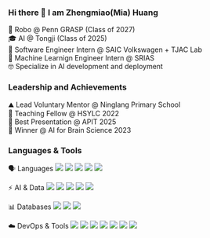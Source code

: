 ### Hi there 👋 I am Zhengmiao(Mia) Huang
📍 Robo @ Penn GRASP (Class of 2027)<br/>
🎓 AI @ Tongji (Class of 2025)<br/>
🌱 Software Engineer Intern @ SAIC Volkswagen + TJAC Lab<br/>
🤖 Machine Learnign Engineer Intern @ SRIAS <br/>
🤓 Specialize in AI development and deployment<br/>

### Leadership and Achievements
⛰️ Lead Voluntary Mentor @ Ninglang Primary School <br/>
🤩 Teaching Fellow @ HSYLC 2022 <br/>
🎤 Best Presentation @ APIT 2025 <br/>
🧠 Winner @ AI for Brain Science 2023 <br/>

### Languages & Tools
🗣️ Languages
<img src="https://img.shields.io/badge/-Python-3776AB?style=flat&logo=python&logoColor=white"/>
<img src="https://img.shields.io/badge/-C/C++-00599C?style=flat&logo=cplusplus&logoColor=white"/>
<img src="https://img.shields.io/badge/-Java-007396?style=flat&logo=java&logoColor=white"/>
<img src="https://img.shields.io/badge/-TypeScript-3178C6?style=flat&logo=typescript&logoColor=white"/>
<img src="https://img.shields.io/badge/-JavaScript-F7DF1E?style=flat&logo=javascript&logoColor=black"/>

⚡ AI & Data
<img src="https://img.shields.io/badge/-PyTorch-EE4C2C?style=flat&logo=pytorch&logoColor=white"/>
<img src="https://img.shields.io/badge/-TensorFlow-FF6F00?style=flat&logo=tensorflow&logoColor=white"/>
<img src="https://img.shields.io/badge/-scikit--learn-F7931E?style=flat&logo=scikit-learn&logoColor=white"/>
<img src="https://img.shields.io/badge/-Pandas-150458?style=flat&logo=pandas&logoColor=white"/>
<img src="https://img.shields.io/badge/-NumPy-013243?style=flat&logo=numpy&logoColor=white"/>

📊 Databases
<img src="https://img.shields.io/badge/-MySQL-4479A1?style=flat&logo=mysql&logoColor=white"/>
<img src="https://img.shields.io/badge/-PostgreSQL-4169E1?style=flat&logo=postgresql&logoColor=white"/>
<img src="https://img.shields.io/badge/-MongoDB-47A248?style=flat&logo=mongodb&logoColor=white"/>

☁️ DevOps & Tools
<img src="https://img.shields.io/badge/-Git-F05032?style=flat&logo=git&logoColor=white"/>
<img src="https://img.shields.io/badge/-Linux-FCC624?style=flat&logo=linux&logoColor=black"/>
<img src="https://img.shields.io/badge/-Docker-2496ED?style=flat&logo=docker&logoColor=white"/>
<img src="https://img.shields.io/badge/-AWS-232F3E?style=flat&logo=amazonaws&logoColor=white"/>
<img src="https://img.shields.io/badge/-Shell_Scripting-4EAA25?style=flat&logo=gnu-bash&logoColor=white"/>
<img src="https://img.shields.io/badge/-REST_API-02569B?style=flat&logo=fastapi&logoColor=white"/>
<img src="https://img.shields.io/badge/-Testing-6DB33F?style=flat&logo=jest&logoColor=white"/>

